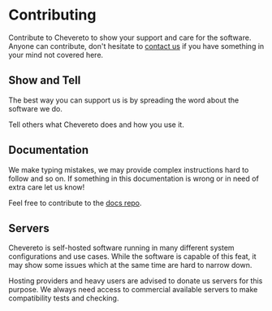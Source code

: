 # Contributing

Contribute to Chevereto to show your support and care for the software. Anyone can contribute, don't hesitate to [contact us](https://chevereto.com/contact) if you have something in your mind not covered here.

## Show and Tell

The best way you can support us is by spreading the word about the software we do.

Tell others what Chevereto does and how you use it.

## Documentation

We make typing mistakes, we may provide complex instructions hard to follow and so on. If something in this documentation is wrong or in need of extra care let us know!

Feel free to contribute to the [docs repo](https://github.com/chevereto/v4-docs).

## Servers

Chevereto is self-hosted software running in many different system configurations and use cases. While the software is capable of this feat, it may show some issues which at the same time are hard to narrow down.

Hosting providers and heavy users are advised to donate us servers for this purpose. We always need access to commercial available servers to make compatibility tests and checking.
